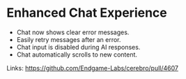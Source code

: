 # Enhanced Chat Experience

*   Chat now shows clear error messages.
*   Easily retry messages after an error.
*   Chat input is disabled during AI responses.
*   Chat automatically scrolls to new content.

Links:
https://github.com/Endgame-Labs/cerebro/pull/4607
